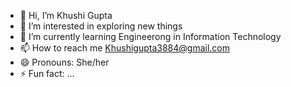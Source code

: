 - 👋 Hi, I’m Khushi Gupta
- 👀 I’m interested in exploring new things
- 🌱 I’m currently learning Engineerong in Information Technology
- 📫 How to reach me Khushigupta3884@gmail.com 
- 😄 Pronouns: She/her
- ⚡ Fun fact: ...

<!---
Khushi3884/Khushi3884 is a ✨ special ✨ repository because its `README.md` (this file) appears on your GitHub profile.
You can click the Preview link to take a look at your changes.
--->
